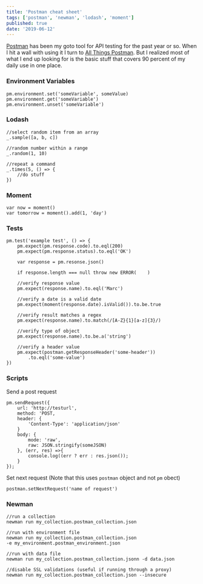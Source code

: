 ```yaml
---
title: 'Postman cheat sheet'
tags: ['postman', 'newman', 'lodash', 'moment']
published: true
date: '2019-06-12'
---
```


[Postman](https://www.getpostman.com/) has been my goto tool for API testing for the past year or so. When
I hit a wall with using it I turn to [All Things Postman](https://github.com/DannyDainton/All-Things-Postman). 
But I realized most of what I end up looking for is the basic stuff that covers 90 percent of my
daily use in one place.

### Environment Variables
```
pm.environment.set('someVariable', someValue)
pm.environment.get('someVariable')
pm.environment.unset('someVariable')
```

### Lodash
```
//select random item from an array
_.sample([a, b, c])

//random number within a range
_.random(1, 10)

//repeat a command
_.times(5, () => {
    //do stuff
})
```

### Moment
```
var now = moment()
var tomorrow = moment().add(1, 'day')
```

### Tests
```
pm.test('example test', () => {
    pm.expect(pm.response.code).to.eql(200)
    pm.expect(pm.response.status).to.eql('OK')

    var response = pm.resonse.json()

    if response.length === null throw new ERROR(    )

    //verify response value
    pm.expect(response.name).to.eql('Marc')
    
    //verify a date is a valid date
    pm.expect(moment(response.date).isValid()).to.be.true

    //verify result matches a regex
    pm.expect(response.name).to.match(/[A-Z}{1}[a-z]{3}/)

    //verify type of object
    pm.expect(response.name).to.be.a('string')

    //verify a header value
    pm.expect(postman.getResponseHeader('some-header'))
        .to.eql('some-value')
})
```

### Scripts
Send a post request
```
pm.sendRequest({
    url: 'http://testurl',
    method: 'POST,
    header: {
        'Content-Type': 'application/json'
    }
    body: {
        mode: 'raw',
        raw: JSON.stringify(someJSON)
    }, (err, res) =>{
        console.log((err ? err : res.json());
    }
});
```

Set next request (Note that this uses `postman` object and 
not `pm` obect)
```
postman.setNextRequest('name of request')
```

### Newman
```
//run a collection
newman run my_collection.postman_collection.json

//run with environment file
newman run my_collection.postman_collection.json 
-e my_environment.postman_environment.json

//run with data file
newman run my_collection.postman_collection.jsonn -d data.json

//disable SSL validations (useful if running through a proxy)
newman run my_collection.postman_collection.json --insecure
```
